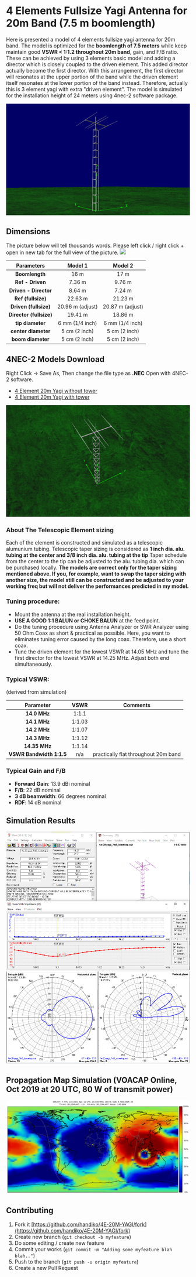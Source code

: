 # 4 Elements Fullsize Yagi Antenna for 20m Band (7.5 m boomlength)
Here is presented a model of 4 elements fullsize yagi antenna for 20m band.
The model is optimized for the **boomlength of 7.5 meters** while keep maintain good **VSWR < 1:1.2 throughout 20m band**, gain, and F/B ratio. These can be achieved by using 3 elements basic model and adding a director which is closely coupled to the driven element. This added director actually become the first director. With this arrangement, the first director will resonates at the upper portion of the band while the driven element itself resonates at the lower portion of the band instead. Therefore, actually this is 3 element yagi with extra "driven element". The model is simulated for the installation height of 24 meters using 4nec-2 software package.

![](./NEC2-Models/4E-20-YAGI_7M5_3DStructure.png)

## Dimensions
The picture below will tell thousands words. Please left click / right click + open in new tab for the full view of the picture.
![](./yagi-diagram.png)

|**Parameters**          |**Model 1**      |**Model 2**      |
|:----------------------:|:---------------:|:---------------:|
|**Boomlength**          | 16 m            | 17 m            |
|**Ref - Driven**        | 7.36 m          | 9.76 m          |
|**Driven - Director**   | 8.64 m          | 7.24 m          |
|**Ref (fullsize)**      | 22.63 m         | 21.23 m         |
|**Driven (fullsize)**   | 20.96 m (adjust)| 20.87 m (adjust)|
|**Director (fullsize)** | 19.41 m         | 18.86  m        |
|**tip diameter**        | 6 mm (1/4 inch) | 6 mm (1/4 inch) |
|**center diameter**     | 5 cm (2 inch)   | 5 cm (2 inch)   |
|**boom diameter**       | 5 cm (2 inch)   | 5 cm (2 inch)   |

## 4NEC-2 Models Download
Right Click -> Save As, Then change the file type as **.NEC**
Open with 4NEC-2 software.
* [4 Element 20m Yagi without tower](https://raw.githubusercontent.com/handiko/4E-20M-YAGI/master/NEC2-Models/4E-20-YAGI_7M5.NEC)
* [4 Element 20m Yagi with tower](https://raw.githubusercontent.com/handiko/4E-20M-YAGI/master/NEC2-Models/4E-20-YAGI_7M5_towerTop.NEC)

![](./NEC2-Models/4E-20-YAGI_7M5_3DStructure2.png)

### About The Telescopic Element sizing
Each of the element is constructed and simulated as a telescopic alumunium tubing. Telescopic taper sizing is considered as **1 inch dia. alu. tubing at the center and 3/8 inch dia. alu. tubing at the tip** Taper schedule from the center to the tip can be adjusted to the alu. tubing dia. which can be purchased locally.
**The models are correct only for the taper sizing mentioned above. If you, for example, want to swap the taper sizing with another size, the model still can be constructed and be adjusted to your working freq but will not deliver the performances predicted in my model.**

### Tuning procedure:
* Mount the antenna at the real installation height.
* **USE A GOOD 1:1 BALUN or CHOKE BALUN** at the feed point.
* Do the tuning procedure using Antenna Analyzer or SWR Analyzer using 50 Ohm Coax as short & practical as possible. Here, you want to eliminates tuning error caused by the long coax. Therefore, use a short coax.
* Tune the driven element for the lowest VSWR at 14.05 MHz and tune the first director for the lowest VSWR at 14.25 MHz. Adjust both end simultaneously.

### Typical VSWR:
(derived from simulation)

|**Parameter**           |**VSWR**   |**Comments**                         |
|:----------------------:|:---------:|:-----------------------------------:|
|**14.0 MHz**            | 1:1.1     |                                     |
|**14.1 MHz**            | 1:1.03    |                                     |
|**14.2 MHz**            | 1:1.07    |                                     |
|**14.3 MHz**            | 1:1.12    |                                     |
|**14.35 MHz**           | 1:1.14    |                                     |
|**VSWR Bandwidth 1:1.5**| n/a       | practically flat throughout 20m band|

### Typical Gain and F/B
* **Forward Gain**: 13.9 dBi nominal
* **F/B**: 22 dB nominal
* **3 dB beamwidth**: 66 degrees nominal
* **RDF**: 14 dB nominal

## Simulation Results
![](./NEC2-Models/4E-20-YAGI_7M5_towerTop.NEC.png)
![](./NEC2-Models/4E-20-YAGI_7M5_2DPattern.png)

## Propagation Map Simulation (VOACAP Online, Oct 2019 at 20 UTC, 80 W of transmit power)
![](./NEC2-Models/4E-20-YAGI_7M5_Coverage_VOACAP.png)

## Contributing
1. Fork it [https://github.com/handiko/4E-20M-YAGI/fork](https://github.com/handiko/4E-20M-YAGI/fork)
2. Create new branch (`git checkout -b myfeature`)
3. Do some editing / create new feature
4. Commit your works (`git commit -m "Adding some myfeature blah blah.."`)
5. Push to the branch (`git push -u origin myfeature`)
6. Create a new Pull Request
